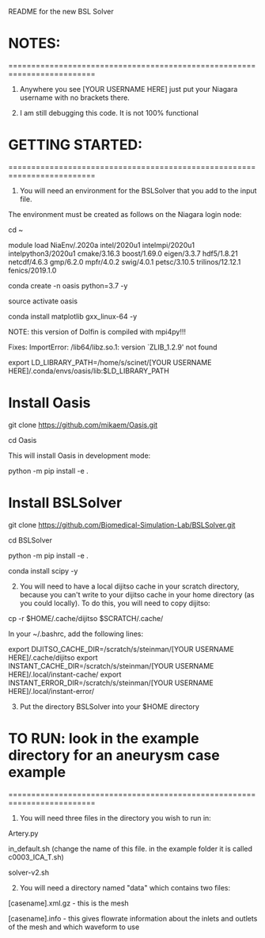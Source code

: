 README for the new BSL Solver

# NOTES:
=========================================================================
1) Anywhere you see [YOUR USERNAME HERE] just put your Niagara username with no brackets there.

2) I am still debugging this code. It is not 100% functional

# GETTING STARTED:
=========================================================================
1) You will need an environment for the BSLSolver that you add to the input file. 

The environment must be created as follows on the Niagara login node:

cd ~

module load NiaEnv/.2020a intel/2020u1 intelmpi/2020u1 intelpython3/2020u1 cmake/3.16.3 boost/1.69.0 eigen/3.3.7 hdf5/1.8.21 netcdf/4.6.3 gmp/6.2.0 mpfr/4.0.2 swig/4.0.1 petsc/3.10.5 trilinos/12.12.1 fenics/2019.1.0

conda create -n oasis python=3.7 -y

source activate oasis

conda install matplotlib gxx_linux-64 -y

NOTE: this version of Dolfin is compiled with mpi4py!!!

Fixes: ImportError: /lib64/libz.so.1: version `ZLIB_1.2.9' not found

export LD_LIBRARY_PATH=/home/s/scinet/[YOUR USERNAME HERE]/.conda/envs/oasis/lib:$LD_LIBRARY_PATH

# Install Oasis
git clone https://github.com/mikaem/Oasis.git

cd Oasis

This will install Oasis in development mode:

python -m pip install -e . 

# Install BSLSolver
git clone https://github.com/Biomedical-Simulation-Lab/BSLSolver.git

cd BSLSolver

python -m pip install -e .

conda install scipy -y

2) You will need to have a local dijitso cache in your scratch directory, because you can't write to your dijitso cache in your home directory (as you could locally). To do this, you will need to copy dijitso:

cp -r $HOME/.cache/dijitso $SCRATCH/.cache/

In your ~/.bashrc, add the following lines:

export DIJITSO_CACHE_DIR=/scratch/s/steinman/[YOUR USERNAME HERE]/.cache/dijitso
export INSTANT_CACHE_DIR=/scratch/s/steinman/[YOUR USERNAME HERE]/.local/instant-cache/
export INSTANT_ERROR_DIR=/scratch/s/steinman/[YOUR USERNAME HERE]/.local/instant-error/

3) Put the directory BSLSolver into your $HOME directory

# TO RUN: look in the example directory for an aneurysm case example
=========================================================================
1) You will need three files in the directory you wish to run in:

Artery.py

in_default.sh (change the name of this file. in the example folder it is called c0003_ICA_T.sh)

solver-v2.sh

2) You will need a directory named "data" which contains two files:

[casename].xml.gz - this is the mesh

[casename].info - this gives flowrate information about the inlets and outlets of the mesh and which waveform to use


